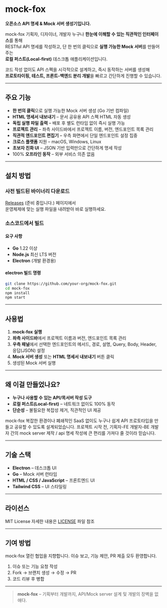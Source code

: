 # mock-fox

**오픈소스 API 명세 & Mock 서버 생성기입니다.**

mock-fox 기획자, 디자이너, 개발자 누구나 **한눈에 이해할 수 있는 직관적인 인터페이스**를 통해  
RESTful API 명세를 작성하고, 단 한 번의 클릭으로 **실행 가능한 Mock 서버**를 만들어주는  
**로컬 퍼스트(Local-first)** 데스크톱 애플리케이션입니다.

코드 작성 없이도 API 스펙을 시각적으로 설계하고, 즉시 동작하는 서버를 생성해  
**프로토타이핑, 테스트, 프론트-백엔드 분리 개발**을 빠르고 간단하게 진행할 수 있습니다.

---

## 주요 기능

- **한 번의 클릭**으로 실행 가능한 Mock 서버 생성 (Go 기반 컴파일)
- **HTML 명세서 내보내기** – 문서 공유용 API 스펙 HTML 자동 생성
- **독립 실행 파일 출력** – 배포 후 별도 런타임 없이 즉시 실행 가능
- **프로젝트 관리** – 좌측 사이드바에서 프로젝트 이름, 버전, 엔드포인트 목록 관리
- **직관적 엔드포인트 편집기** – 우측 화면에서 단일 엔드포인트 설정 집중
- **크로스 플랫폼** 지원 – macOS, Windows, Linux
- **초보자 친화 UI** – JSON 기반 입력만으로 간단하게 명세 작성
- 100% **오프라인 동작** – 외부 서비스 의존 없음

---

## 설치 방법

### 사전 빌드된 바이너리 다운로드

[Releases](https://github.com/your-org/mock-fox/releases) (준비 중입니다.) 페이지에서  
운영체제에 맞는 실행 파일을 내려받아 바로 실행하세요.

### 소스코드에서 빌드

#### 요구 사항

- **Go** 1.22 이상
- **Node.js** 최신 LTS 버전
- **Electron** (개발 환경용)

#### electron 빌드 명령

```bash
git clone https://github.com/your-org/mock-fox.git
cd mock-fox
npm install
npm start
```

---

## 사용법

1. **mock-fox 실행**
2. **좌측 사이드바**에서 프로젝트 이름과 버전, 엔드포인트 목록 관리
3. **우측 패널**에서 선택한 엔드포인트의 메서드, 경로, 설명, Query, Body, Header, 응답(JSON) 설정
4. **Mock 서버 생성** 또는 **HTML 명세서 내보내기** 버튼 클릭
5. 생성된 Mock 서버 실행

---

## 왜 이걸 만들었나요?

- **누구나 사용할 수 있는 API/목서버 작성 도구**
- **로컬 퍼스트(Local-first)** – 네트워크 없이도 100% 동작
- **단순성** – 불필요한 복잡성 제거, 직관적인 UI 제공

mock-fox 복잡한 환경이나 폐쇄적인 SaaS 없이도
누구나 쉽게 API 프로토타입을 만들고 공유할 수 있도록 설계되었습니다. 프로젝트 시작 전, 기획자-FE 개발자-BE 개발자 간의 mock server 제작 / api 명세 작성에 큰 편리를 가져다 줄 것이라 믿습니다.

---

## 기술 스택

- **Electron** – 데스크톱 UI
- **Go** – Mock 서버 런타임
- **HTML / CSS / JavaScript** – 프론트엔드 UI
- **Tailwind CSS** – UI 스타일링

---

## 라이선스

MIT License
자세한 내용은 [LICENSE](LICENSE) 파일 참조

---

## 기여 방법

mock-fox 열린 협업을 지향합니다.
이슈 보고, 기능 제안, PR 제출 모두 환영합니다.

1. 이슈 또는 기능 요청 작성
2. Fork → 브랜치 생성 → 수정 → PR
3. 코드 리뷰 후 병합

---

> **mock-fox** – 기획부터 개발까지, API/Mock server 설계 및 개발의 장벽을 없애다.
